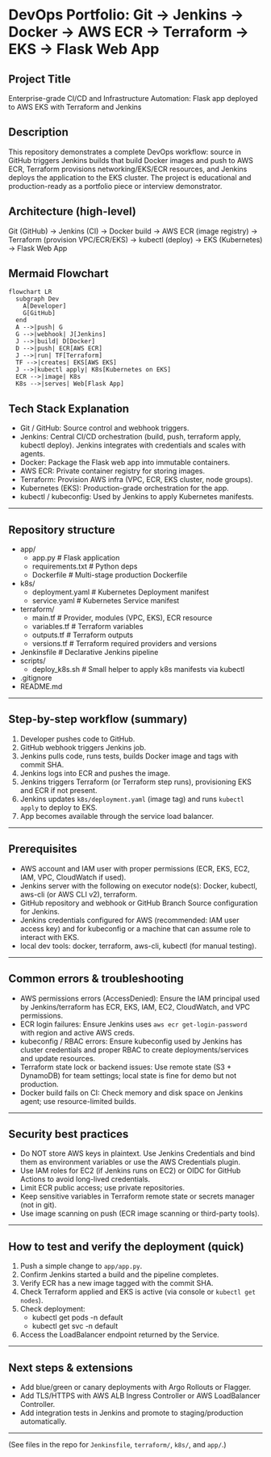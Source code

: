 # DevOps Portfolio: Git → Jenkins → Docker → AWS ECR → Terraform → EKS → Flask Web App

## Project Title
Enterprise-grade CI/CD and Infrastructure Automation: Flask app deployed to AWS EKS with Terraform and Jenkins

## Description
This repository demonstrates a complete DevOps workflow: source in GitHub triggers Jenkins builds that build Docker images and push to AWS ECR, Terraform provisions networking/EKS/ECR resources, and Jenkins deploys the application to the EKS cluster. The project is educational and production-ready as a portfolio piece or interview demonstrator.

## Architecture (high-level)
Git (GitHub) → Jenkins (CI) → Docker build → AWS ECR (image registry) → Terraform (provision VPC/ECR/EKS) → kubectl (deploy) → EKS (Kubernetes) → Flask Web App

## Mermaid Flowchart
```mermaid
flowchart LR
  subgraph Dev
    A[Developer]
    G[GitHub]
  end
  A -->|push| G
  G -->|webhook| J[Jenkins]
  J -->|build| D[Docker]
  D -->|push| ECR[AWS ECR]
  J -->|run| TF[Terraform]
  TF -->|creates| EKS[AWS EKS]
  J -->|kubectl apply| K8s[Kubernetes on EKS]
  ECR -->|image| K8s
  K8s -->|serves| Web[Flask App]
```

## Tech Stack Explanation
- Git / GitHub: Source control and webhook triggers.
- Jenkins: Central CI/CD orchestration (build, push, terraform apply, kubectl deploy). Jenkins integrates with credentials and scales with agents.
- Docker: Package the Flask web app into immutable containers.
- AWS ECR: Private container registry for storing images.
- Terraform: Provision AWS infra (VPC, ECR, EKS cluster, node groups).
- Kubernetes (EKS): Production-grade orchestration for the app.
- kubectl / kubeconfig: Used by Jenkins to apply Kubernetes manifests.

---

## Repository structure

- app/
  - app.py               # Flask application
  - requirements.txt     # Python deps
  - Dockerfile           # Multi-stage production Dockerfile
- k8s/
  - deployment.yaml      # Kubernetes Deployment manifest
  - service.yaml         # Kubernetes Service manifest
- terraform/
  - main.tf              # Provider, modules (VPC, EKS), ECR resource
  - variables.tf         # Terraform variables
  - outputs.tf           # Terraform outputs
  - versions.tf          # Terraform required providers and versions
- Jenkinsfile            # Declarative Jenkins pipeline
- scripts/
  - deploy_k8s.sh        # Small helper to apply k8s manifests via kubectl
- .gitignore
- README.md

---

## Step-by-step workflow (summary)
1. Developer pushes code to GitHub.
2. GitHub webhook triggers Jenkins job.
3. Jenkins pulls code, runs tests, builds Docker image and tags with commit SHA.
4. Jenkins logs into ECR and pushes the image.
5. Jenkins triggers Terraform (or Terraform step runs), provisioning EKS and ECR if not present.
6. Jenkins updates `k8s/deployment.yaml` (image tag) and runs `kubectl apply` to deploy to EKS.
7. App becomes available through the service load balancer.

---

## Prerequisites
- AWS account and IAM user with proper permissions (ECR, EKS, EC2, IAM, VPC, CloudWatch if used).
- Jenkins server with the following on executor node(s): Docker, kubectl, aws-cli (or AWS CLI v2), terraform.
- GitHub repository and webhook or GitHub Branch Source configuration for Jenkins.
- Jenkins credentials configured for AWS (recommended: IAM user access key) and for kubeconfig or a machine that can assume role to interact with EKS.
- local dev tools: docker, terraform, aws-cli, kubectl (for manual testing).

---

## Common errors & troubleshooting
- AWS permissions errors (AccessDenied): Ensure the IAM principal used by Jenkins/terraform has ECR, EKS, IAM, EC2, CloudWatch, and VPC permissions.
- ECR login failures: Ensure Jenkins uses `aws ecr get-login-password` with region and active AWS creds.
- kubeconfig / RBAC errors: Ensure kubeconfig used by Jenkins has cluster credentials and proper RBAC to create deployments/services and update resources.
- Terraform state lock or backend issues: Use remote state (S3 + DynamoDB) for team settings; local state is fine for demo but not production.
- Docker build fails on CI: Check memory and disk space on Jenkins agent; use resource-limited builds.

---

## Security best practices
- Do NOT store AWS keys in plaintext. Use Jenkins Credentials and bind them as environment variables or use the AWS Credentials plugin.
- Use IAM roles for EC2 (if Jenkins runs on EC2) or OIDC for GitHub Actions to avoid long-lived credentials.
- Limit ECR public access; use private repositories.
- Keep sensitive variables in Terraform remote state or secrets manager (not in git).
- Use image scanning on push (ECR image scanning or third-party tools).

---

## How to test and verify the deployment (quick)
1. Push a simple change to `app/app.py`.
2. Confirm Jenkins started a build and the pipeline completes.
3. Verify ECR has a new image tagged with the commit SHA.
4. Check Terraform applied and EKS is active (via console or `kubectl get nodes`).
5. Check deployment:
   - kubectl get pods -n default
   - kubectl get svc -n default
6. Access the LoadBalancer endpoint returned by the Service.

---

## Next steps & extensions
- Add blue/green or canary deployments with Argo Rollouts or Flagger.
- Add TLS/HTTPS with AWS ALB Ingress Controller or AWS LoadBalancer Controller.
- Add integration tests in Jenkins and promote to staging/production automatically.

---

(See files in the repo for `Jenkinsfile`, `terraform/`, `k8s/`, and `app/`.)
